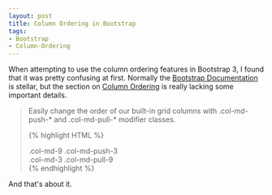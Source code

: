```yaml
---
layout: post
title: Column Ordering in Bootstrap
tags:
- Bootstrap
- Column-Ordering
---
```


When attempting to use the column ordering features in Bootstrap 3, I found that it was pretty confusing at first. Normally the [Bootstrap Documentation]( http://getbootstrap.com/css/) is stellar, but the section on [Column Ordering](http://getbootstrap.com/css/#grid-column-ordering) is really lacking some important details. 

> Easily change the order of our built-in grid columns with .col-md-push-* and .col-md-pull-* modifier classes.
>
>    {% highlight HTML %}
>    <div class="row">
>      <div class="col-md-9 col-md-push-3">.col-md-9 .col-md-push-3</div>
>      <div class="col-md-3 col-md-pull-9">.col-md-3 .col-md-pull-9</div>
>    </div>
>    {% endhighlight %}

And that's about it. 
